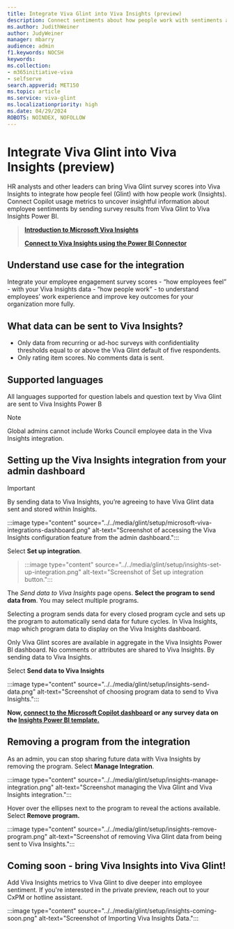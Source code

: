 ```yaml
---
title: Integrate Viva Glint into Viva Insights (preview)
description: Connect sentiments about how people work with sentiments about how people feel by sending Viva Glint survey feedback to Viva Insights Power BI.
ms.author: JudithWeiner
author: JudyWeiner
manager: mbarry
audience: admin
f1.keywords: NOCSH
keywords: 
ms.collection:  
- m365initiative-viva
- selfserve 
search.appverid: MET150 
ms.topic: article
ms.service: viva-glint
ms.localizationpriority: high
ms.date: 04/29/2024
ROBOTS: NOINDEX, NOFOLLOW
---
```


# Integrate Viva Glint into Viva Insights (preview)

HR analysts and other leaders can bring Viva Glint survey scores into Viva Insights to integrate how people feel (Glint) with how people work (Insights). Connect Copilot usage metrics to uncover insightful information about employee sentiments by sending survey results from Viva Glint to Viva Insights Power BI.

>[**Introduction to Microsoft Viva Insights**](/../viva/insights/introduction)
>
>[**Connect to Viva Insights using the Power BI Connector**](/../viva/insights/advanced/analyst/power-bi-connector)

## Understand use case for the integration

Integrate your employee engagement survey scores - “how employees feel” - with your Viva Insights data - “how people work” - to understand employees’ work experience and improve key outcomes for your organization more fully.

## What data can be sent to Viva Insights?

 - Only data from recurring or ad-hoc surveys with confidentiality thresholds equal to or above the Viva Glint default of five respondents.
 - Only rating item scores. No comments data is sent.

## Supported languages

All languages supported for question labels and question text by Viva Glint are sent to Viva Insights Power B

>[!NOTE]
>Global admins cannot include Works Council employee data in the Viva Insights integration.

## Setting up the Viva Insights integration from your admin dashboard

>[!IMPORTANT]
> By sending data to Viva Insights, you’re agreeing to have Viva Glint data sent and stored within Insights.

:::image type="content" source="../../media/glint/setup/microsoft-viva-integrations-dashboard.png" alt-text="Screenshot of accessing the Viva Insights configuration feature from the admin dashboard.":::

Select **Set up integration**. 

> :::image type="content" source="../../media/glint/setup/insights-set-up-integration.png" alt-text="Screenshot of Set up integration button.":::

The *Send data to Viva Insights* page opens. **Select the program to send data from**. You may select multiple programs.

Selecting a program sends data for every closed program cycle and sets up the program to automatically send data for future cycles. In Viva Insights, map which program data to display on the Viva Insights dashboard.

Only Viva Glint scores are available in aggregate in the Viva Insights Power BI dashboard. No comments or attributes are shared to Viva Insights. By sending data to Viva Insights.

Select **Send data to Viva Insights**

:::image type="content" source="../../media/glint/setup/insights-send-data.png" alt-text="Screenshot of choosing program data to send to Viva Insights.":::

**Now, [connect to the Microsoft Copilot dashboard](/../viva/insights/org-team-insights/copilot-dashboard) or any survey data on the [Insights Power BI template.](/../viva/insights/advanced/analyst/templates/introduction-to-templates)**

## Removing a program from the integration

As an admin, you can stop sharing future data with Viva Insights by removing the program. Select **Manage Integration**.

:::image type="content" source="../../media/glint/setup/insights-manage-integration.png" alt-text="Screenshot managing the Viva Glint and Viva Insights integration.":::

Hover over the ellipses next to the program to reveal the actions available. Select **Remove program.**

:::image type="content" source="../../media/glint/setup/insights-remove-program.png" alt-text="Screenshot of  removing Viva Glint data from being sent to Viva Insights.":::

## Coming soon - bring Viva Insights into Viva Glint! 

Add Viva Insights metrics to Viva Glint to dive deeper into employee sentiment. If you're interested in the private preview, reach out to your CxPM or hotline assistant.

:::image type="content" source="../../media/glint/setup/insights-coming-soon.png" alt-text="Screenshot of Importing Viva Insights Data.":::

